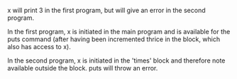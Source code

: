 x will print 3 in the first program, but will give an error in the second program.

In the first program, x is initiated in the main program and is available for the puts command (after having been incremented thrice in the block, which also has access to x).

In the second program, x is initiated in the 'times' block and therefore note available outside the block. puts will throw an error.
